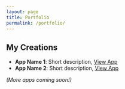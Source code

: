 ```yaml
---
layout: page
title: Portfolio
permalink: /portfolio/
---
```


## My Creations

- **App Name 1**: Short description, [View App](#)
- **App Name 2**: Short description, [View App](#)

*(More apps coming soon!)*

